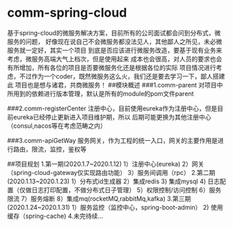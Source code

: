 # comm-spring-cloud
  基于spring-cloud的微服务解决方案，目前所有的公司面试都会问到分布式，微服务的问题，
  好像现在说自己不会微服务都没法见人，其他鄙人之所见，未必微服务就一定好，其实一个项目
  到底是否应该进行微服务改造，要基于现有业务来考虑，微服务高端大气上档次，但是使用起来
  成本也会很高，对人员的要求也会有所增加，所有各位的项目是否要微服务化还是根据各位的实际
  项目情况进行考虑，不过作为一个coder，既然微服务这么火，我们还是要去学习一下，鄙人搭建此
  项目也是想与诸君，共商微服务！
##模块概述
###1.comm-parent
  对项目中所用到的依赖进行版本管理，默认是所有的module的pom文件parent
 
###2.comm-registerCenter
  注册中心，目前使用eureka作为注册中心，但是目前eureka已经停止更新进入项目维护期，所以
  后期可能更换为其他注册中心（consul,nacos等在考虑范畴之内）

###3.comm-apiGetWay
  服务网关，作为工程的统一入口，网关的主要作用是进行路由，限流，监控，鉴权等
  
##项目规划
  1.第一期(2020.1.7~2020.1.12)
     1）注册中心(eureka)
     2）网关（spring-cloud-gateway仅实现路由功能）
     3）服务间调用（rpc）
  2.第二期(2020.1.13~2020.1.23)
     1）分布式id生成器
     2）集成redis
     3) 集成mysql
     4) 日志配置（仅做日志打印配置，不做分布式日子管理）
     5）权限控制/访问控制
     6）服务限流
     7）服务熔断
     8）集成mq(rocketMQ,rabbitMq,kafka)
  3.第三期(2020.1.24~2020.1.31)
     1）服务监控（监控中心，spring-boot-admin）
     2) 使用缓存（spring-cache)
  4.未完待续...
    
